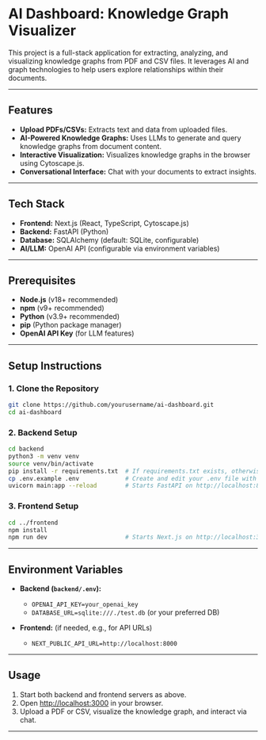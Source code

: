 # AI Dashboard: Knowledge Graph Visualizer

This project is a full-stack application for extracting, analyzing, and visualizing knowledge graphs from PDF and CSV files. It leverages AI and graph technologies to help users explore relationships within their documents.

---

## Features

- **Upload PDFs/CSVs:** Extracts text and data from uploaded files.
- **AI-Powered Knowledge Graphs:** Uses LLMs to generate and query knowledge graphs from document content.
- **Interactive Visualization:** Visualizes knowledge graphs in the browser using Cytoscape.js.
- **Conversational Interface:** Chat with your documents to extract insights.

---

## Tech Stack

- **Frontend:** Next.js (React, TypeScript, Cytoscape.js)
- **Backend:** FastAPI (Python)
- **Database:** SQLAlchemy (default: SQLite, configurable)
- **AI/LLM:** OpenAI API (configurable via environment variables)

---

## Prerequisites

- **Node.js** (v18+ recommended)
- **npm** (v9+ recommended)
- **Python** (v3.9+ recommended)
- **pip** (Python package manager)
- **OpenAI API Key** (for LLM features)

---

## Setup Instructions

### 1. Clone the Repository

```bash
git clone https://github.com/yourusername/ai-dashboard.git
cd ai-dashboard
```

### 2. Backend Setup

```bash
cd backend
python3 -m venv venv
source venv/bin/activate
pip install -r requirements.txt  # If requirements.txt exists, otherwise install FastAPI, SQLAlchemy, etc.
cp .env.example .env             # Create and edit your .env file with your OpenAI key and DB settings
uvicorn main:app --reload        # Starts FastAPI on http://localhost:8000
```

### 3. Frontend Setup

```bash
cd ../frontend
npm install
npm run dev                      # Starts Next.js on http://localhost:3000
```

---

## Environment Variables

- **Backend (`backend/.env`):**
  - `OPENAI_API_KEY=your_openai_key`
  - `DATABASE_URL=sqlite:///./test.db` (or your preferred DB)

- **Frontend:** (if needed, e.g., for API URLs)
  - `NEXT_PUBLIC_API_URL=http://localhost:8000`

---

## Usage

1. Start both backend and frontend servers as above.
2. Open [http://localhost:3000](http://localhost:3000) in your browser.
3. Upload a PDF or CSV, visualize the knowledge graph, and interact via chat.

---

